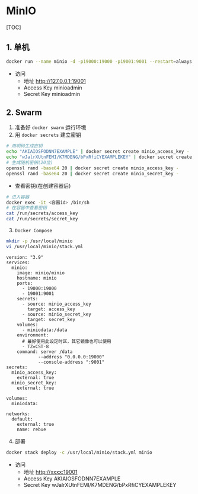 # MinIO

[TOC]

## 1. 单机

```sh
docker run --name minio -d -p19000:19000 -p19001:9001 --restart=always minio/minio server /data --address "0.0.0.0:19000" --console-address ":9001"
```

- 访问
  - 地址
    <http://127.0.0.1:19001>
  - Access Key
    minioadmin
  - Secret Key
    minioadmin

## 2. Swarm

1. 准备好 `docker swarm` 运行环境
2. 用 `docker secrets` 建立密钥

```sh
# 用明码生成密钥
echo "AKIAIOSFODNN7EXAMPLE" | docker secret create minio_access_key -
echo "wJalrXUtnFEMI/K7MDENG/bPxRfiCYEXAMPLEKEY" | docker secret create minio_secret_key -
# 生成随机密钥(20位)
openssl rand -base64 20 | docker secret create minio_access_key -
openssl rand -base64 20 | docker secret create minio_secret_key -
```

- 查看密钥(在创建容器后)

```sh
# 进入容器
docker exec -it <容器id> /bin/sh
# 在容器中查看密钥
cat /run/secrets/access_key
cat /run/secrets/secret_key
```

3. `Docker Compose`

```sh
mkdir -p /usr/local/minio
vi /usr/local/minio/stack.yml
```

```yml{.line-numbers}
version: "3.9"
services:
  minio:
    image: minio/minio
    hostname: minio
    ports:
      - 19000:19000
      - 19001:9001
    secrets:
      - source: minio_access_key
        target: access_key
      - source: minio_secret_key
        target: secret_key
    volumes:
      - miniodata:/data
    environment:
      # 最好使用此设定时区，其它镜像也可以使用
      - TZ=CST-8
    command: server /data
            --address "0.0.0.0:19000"
            --console-address ":9001"
secrets:
  minio_access_key:
    external: true
  minio_secret_key:
    external: true

volumes:
  miniodata:

networks:
  default:
    external: true
    name: rebue
```

4. 部署

```sh
docker stack deploy -c /usr/local/minio/stack.yml minio
```

- 访问
  - 地址
    <http://xxxx:19001>
  - Access Key
    AKIAIOSFODNN7EXAMPLE
  - Secret Key
    wJalrXUtnFEMI/K7MDENG/bPxRfiCYEXAMPLEKEY
